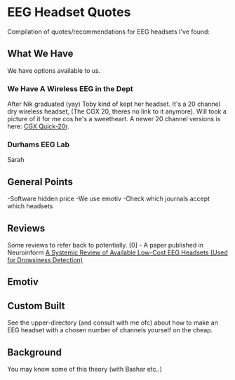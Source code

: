 # EEG Headset Quotes
Compilation of quotes/recommendations for EEG headsets I've found:

## What We Have
We have options available to us.

### We Have A Wireless EEG in the Dept
After Nik graduated (yay) Toby kind of kept her headset. It's a 20 channel dry wireless headset, (The CGX 20, theres no link to it anymore). Will took a picture of it for me cos he's a sweetheart.
[](imgs/dept_cgx20.png)
A newer 20 channel versions is here: [CGX Quick-20r](https://www.cgxsystems.com/quick-20r).

### Durhams EEG Lab
Sarah

## General Points
-Software hidden price
-We use emotiv
-Check which journals accept which headsets

## Reviews
Some reviews to refer back to potentially.
[0] - A paper published in Neuroinform [A Systemic Review of Available Low-Cost EEG Headsets (Used for Drowsiness Detection)](https://www.frontiersin.org/articles/10.3389/fninf.2020.553352/full)

## Emotiv


## Custom Built
See the upper-directory (and consult with me ofc) about how to make an EEG headset with a chosen number of channels yourself on the cheap.

## Background
You may know some of this theory (with Bashar etc..)
